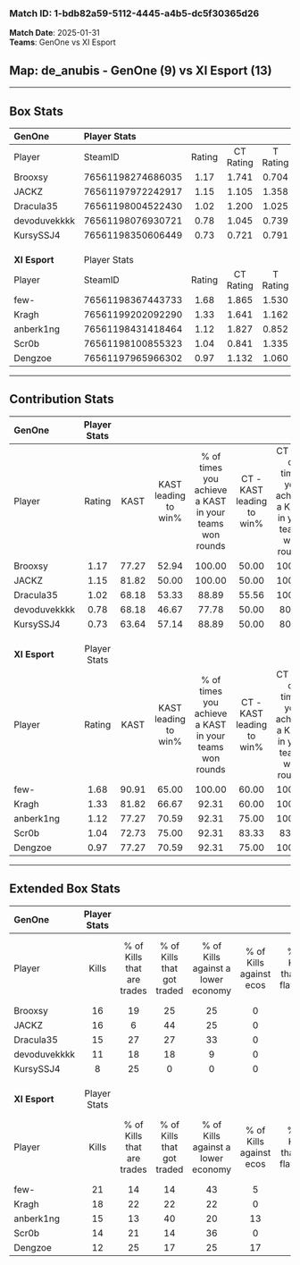 ### Match ID: 1-bdb82a59-5112-4445-a4b5-dc5f30365d26  
**Match Date**: 2025-01-31  
**Teams**: GenOne vs XI Esport  

## **Map**: de_anubis - GenOne (9) vs XI Esport (13)  
---  

## Box Stats  

| **GenOne**    | Player Stats      |        |           |          |       |      |       |         |        |      |     |
| :- | :- | :-: | :-: | :-: | :-: | :-: | :-: | :-: | :-: | :-: | :-: |
| Player        | SteamID           | Rating | CT Rating | T Rating | KAST  | ADR  | Kills | Assists | Deaths | K/D  | HS% |
| Brooxsy       | 76561198274686035 |  1.17  |   1.741   |  0.704   | 77.27 | 66.7 |  16   |    4    |   13   | 1.23 | 68  |
| JACKZ         | 76561197972242917 |  1.15  |   1.105   |  1.358   | 81.82 | 82.1 |  16   |    2    |   17   | 0.94 | 62  |
| Dracula35     | 76561198004522430 |  1.02  |   1.200   |  1.025   | 68.18 | 96.3 |  15   |    6    |   19   | 0.79 | 53  |
| devoduvekkkk  | 76561198076930721 |  0.78  |   1.045   |  0.739   | 68.18 | 64.7 |  11   |    5    |   18   | 0.61 | 18  |
| KursySSJ4     | 76561198350606449 |  0.73  |   0.721   |  0.791   | 63.64 | 56.4 |   8   |    5    |   13   | 0.62 | 25  |
|               |                   |        |           |          |       |      |       |         |        |      |     |
|               |                   |        |           |          |       |      |       |         |        |      |     |
|               |                   |        |           |          |       |      |       |         |        |      |     |
| **XI Esport** | Player Stats      |        |           |          |       |      |       |         |        |      |     |
| Player        | SteamID           | Rating | CT Rating | T Rating | KAST  | ADR  | Kills | Assists | Deaths | K/D  | HS% |
| few-          | 76561198367443733 |  1.68  |   1.865   |  1.530   | 90.91 | 99.3 |  21   |    7    |   9    | 2.33 | 52  |
| Kragh         | 76561199202092290 |  1.33  |   1.641   |  1.162   | 81.82 | 74.1 |  18   |    4    |   12   | 1.50 | 55  |
| anberk1ng     | 76561198431418464 |  1.12  |   1.827   |  0.852   | 77.27 | 80.7 |  15   |    7    |   16   | 0.94 | 53  |
| Scr0b         | 76561198100855323 |  1.04  |   0.841   |  1.335   | 72.73 | 62.1 |  14   |    2    |   13   | 1.08 | 42  |
| Dengzoe       | 76561197965966302 |  0.97  |   1.132   |  1.060   | 77.27 | 69.0 |  12   |    9    |   16   | 0.75 | 66  |
---  

## Contribution Stats  

| **GenOne**    | Player Stats |       |                      |                                                        |                           |                                                             |                          |                                                            |
| :- | :-: | :-: | :-: | :-: | :-: | :-: | :-: | :-: |
| Player        |    Rating    | KAST  | KAST leading to win% | % of times you achieve a KAST in your teams won rounds | CT - KAST leading to win% | CT - % of times you achieve a KAST in your teams won rounds | T - KAST leading to win% | T - % of times you achieve a KAST in your teams won rounds |
| Brooxsy       |     1.17     | 77.27 |        52.94         |                         100.00                         |           50.00           |                           100.00                            |          57.14           |                           100.00                           |
| JACKZ         |     1.15     | 81.82 |        50.00         |                         100.00                         |           50.00           |                           100.00                            |          50.00           |                           100.00                           |
| Dracula35     |     1.02     | 68.18 |        53.33         |                         88.89                          |           55.56           |                           100.00                            |          50.00           |                           75.00                            |
| devoduvekkkk  |     0.78     | 68.18 |        46.67         |                         77.78                          |           50.00           |                            80.00                            |          42.86           |                           75.00                            |
| KursySSJ4     |     0.73     | 63.64 |        57.14         |                         88.89                          |           50.00           |                            80.00                            |          66.67           |                           100.00                           |
|               |              |       |                      |                                                        |                           |                                                             |                          |                                                            |
|               |              |       |                      |                                                        |                           |                                                             |                          |                                                            |
|               |              |       |                      |                                                        |                           |                                                             |                          |                                                            |
| **XI Esport** | Player Stats |       |                      |                                                        |                           |                                                             |                          |                                                            |
| Player        |    Rating    | KAST  | KAST leading to win% | % of times you achieve a KAST in your teams won rounds | CT - KAST leading to win% | CT - % of times you achieve a KAST in your teams won rounds | T - KAST leading to win% | T - % of times you achieve a KAST in your teams won rounds |
| few-          |     1.68     | 90.91 |        65.00         |                         100.00                         |           60.00           |                           100.00                            |          70.00           |                           100.00                           |
| Kragh         |     1.33     | 81.82 |        66.67         |                         92.31                          |           60.00           |                           100.00                            |          75.00           |                           85.71                            |
| anberk1ng     |     1.12     | 77.27 |        70.59         |                         92.31                          |           75.00           |                           100.00                            |          66.67           |                           85.71                            |
| Scr0b         |     1.04     | 72.73 |        75.00         |                         92.31                          |           83.33           |                            83.33                            |          70.00           |                           100.00                           |
| Dengzoe       |     0.97     | 77.27 |        70.59         |                         92.31                          |           75.00           |                           100.00                            |          66.67           |                           85.71                            |
---  

## Extended Box Stats  

| **GenOne**    | Player Stats |                            |                            |                                    |                         |                              |                                 |        |                             |                                     |                          |                               |                            |
| :- | :-: | :-: | :-: | :-: | :-: | :-: | :-: | :-: | :-: | :-: | :-: | :-: | :-: |
| Player        |    Kills     | % of Kills that are trades | % of Kills that got traded | % of Kills against a lower economy | % of Kills against ecos | % of Kills that are flawless | % of Kills that are close duels | Deaths | % of Deaths that get traded | % of Deaths against a lower economy | % of Deaths against ecos | % of Deaths that are flawless | % of Deaths that are close |
| Brooxsy       |      16      |             19             |             25             |                 25                 |            0            |              88              |                0                |   13   |             31              |                 23                  |            0             |              62               |             8              |
| JACKZ         |      16      |             6              |             44             |                 25                 |            0            |              56              |                0                |   17   |             18              |                 29                  |            0             |              65               |             6              |
| Dracula35     |      15      |             27             |             27             |                 33                 |            0            |              73              |                7                |   19   |             21              |                 26                  |            0             |              53               |             21             |
| devoduvekkkk  |      11      |             18             |             18             |                 9                  |            0            |              55              |                0                |   18   |             28              |                 28                  |            0             |              33               |             22             |
| KursySSJ4     |      8       |             25             |             0              |                 0                  |            0            |              25              |                0                |   13   |              8              |                 23                  |            0             |              77               |             0              |
|               |              |                            |                            |                                    |                         |                              |                                 |        |                             |                                     |                          |                               |                            |
|               |              |                            |                            |                                    |                         |                              |                                 |        |                             |                                     |                          |                               |                            |
|               |              |                            |                            |                                    |                         |                              |                                 |        |                             |                                     |                          |                               |                            |
| **XI Esport** | Player Stats |                            |                            |                                    |                         |                              |                                 |        |                             |                                     |                          |                               |                            |
| Player        |    Kills     | % of Kills that are trades | % of Kills that got traded | % of Kills against a lower economy | % of Kills against ecos | % of Kills that are flawless | % of Kills that are close duels | Deaths | % of Deaths that get traded | % of Deaths against a lower economy | % of Deaths against ecos | % of Deaths that are flawless | % of Deaths that are close |
| few-          |      21      |             14             |             14             |                 43                 |            5            |              71              |                5                |   9    |              0              |                 22                  |            0             |              56               |             0              |
| Kragh         |      18      |             22             |             22             |                 22                 |            0            |              33              |               17                |   12   |             17              |                 17                  |            0             |              83               |             0              |
| anberk1ng     |      15      |             13             |             40             |                 20                 |           13            |              60              |               20                |   16   |             44              |                 25                  |            6             |              63               |             0              |
| Scr0b         |      14      |             21             |             14             |                 36                 |            0            |              43              |               14                |   13   |             23              |                 15                  |            0             |              77               |             0              |
| Dengzoe       |      12      |             25             |             17             |                 25                 |           17            |              75              |                8                |   16   |             31              |                 25                  |            0             |              44               |             6              |

